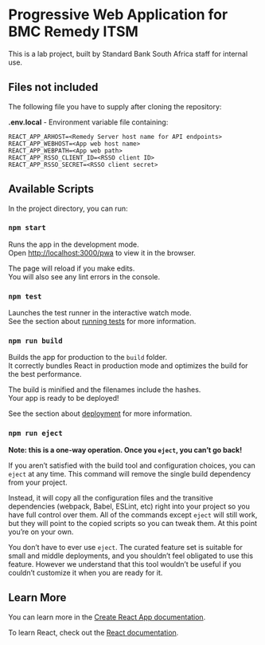 # Progressive Web Application for BMC Remedy ITSM

This is a lab project, built by Standard Bank South Africa staff for internal use.

## Files **not** included

The following file you have to supply after cloning the repository:

**.env.local** - Environment variable file containing:
```
REACT_APP_ARHOST=<Remedy Server host name for API endpoints>
REACT_APP_WEBHOST=<App web host name>
REACT_APP_WEBPATH=<App web path>
REACT_APP_RSSO_CLIENT_ID=<RSSO client ID>
REACT_APP_RSSO_SECRET=<RSSO client secret>
```

## Available Scripts

In the project directory, you can run:

### `npm start`

Runs the app in the development mode.\
Open [http://localhost:3000/pwa](http://localhost:3000/pwa) to view it in the browser.

The page will reload if you make edits.\
You will also see any lint errors in the console.

### `npm test`

Launches the test runner in the interactive watch mode.\
See the section about [running tests](https://facebook.github.io/create-react-app/docs/running-tests) for more information.

### `npm run build`

Builds the app for production to the `build` folder.\
It correctly bundles React in production mode and optimizes the build for the best performance.

The build is minified and the filenames include the hashes.\
Your app is ready to be deployed!

See the section about [deployment](https://facebook.github.io/create-react-app/docs/deployment) for more information.

### `npm run eject`

**Note: this is a one-way operation. Once you `eject`, you can’t go back!**

If you aren’t satisfied with the build tool and configuration choices, you can `eject` at any time. This command will remove the single build dependency from your project.

Instead, it will copy all the configuration files and the transitive dependencies (webpack, Babel, ESLint, etc) right into your project so you have full control over them. All of the commands except `eject` will still work, but they will point to the copied scripts so you can tweak them. At this point you’re on your own.

You don’t have to ever use `eject`. The curated feature set is suitable for small and middle deployments, and you shouldn’t feel obligated to use this feature. However we understand that this tool wouldn’t be useful if you couldn’t customize it when you are ready for it.

## Learn More

You can learn more in the [Create React App documentation](https://facebook.github.io/create-react-app/docs/getting-started).

To learn React, check out the [React documentation](https://reactjs.org/).
